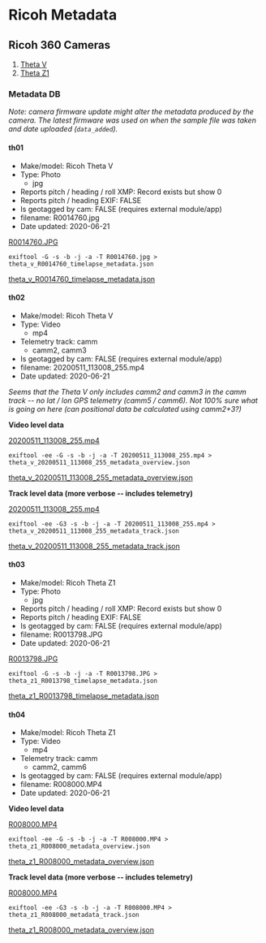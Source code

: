 # Ricoh Metadata

## Ricoh 360 Cameras

1. [Theta V](https://theta360.com/en/about/theta/v.html)
2. [Theta Z1](https://theta360.com/en/about/theta/z1.html)

### Metadata DB

_Note: camera firmware update might alter the metadata produced by the camera. The latest firmware was used on when the sample file was taken and date uploaded (`data_added`)._

#### th01

* Make/model: Ricoh Theta V
* Type: Photo
	- jpg
* Reports pitch / heading / roll XMP: Record exists but show 0
* Reports pitch / heading EXIF: FALSE
* Is geotagged by cam: FALSE (requires external module/app)
* filename:  R0014760.jpg
* Date updated: 2020-06-21

[R0014760.JPG](/ricoh/files/R0014760.JPG)

```
exiftool -G -s -b -j -a -T R0014760.jpg > theta_v_R0014760_timelapse_metadata.json
```

[theta_v_R0014760_timelapse_metadata.json](/ricoh/files/theta_v_R0014760_timelapse_metadata.json)

#### th02

* Make/model: Ricoh Theta V
* Type: Video
	- mp4
* Telemetry track: camm
	- camm2, camm3
* Is geotagged by cam: FALSE (requires external module/app)
* filename: 20200511_113008_255.mp4
* Date updated: 2020-06-21

_Seems that the Theta V only includes camm2 and camm3 in the camm track -- no lat / lon GPS telemetry (camm5 / camm6). Not 100% sure what is going on here (can positional data be calculated using camm2+3?)_

**Video level data**

[20200511_113008_255.mp4](/ricoh/files/20200511_113008_255.txt)

```
exiftool -ee -G -s -b -j -a -T 20200511_113008_255.mp4 > theta_v_20200511_113008_255_metadata_overview.json
```

[theta_v_20200511_113008_255_metadata_overview.json](/ricoh/files/theta_v_20200511_113008_255_metadata_overview.json)

**Track level data (more verbose -- includes telemetry)**

[20200511_113008_255.mp4](/ricoh/files/20200511_113008_255.txt)

```
exiftool -ee -G3 -s -b -j -a -T 20200511_113008_255.mp4 > theta_v_20200511_113008_255_metadata_track.json
```

[theta_v_20200511_113008_255_metadata_track.json](/ricoh/files/theta_v_20200511_113008_255_metadata_track.json)

#### th03

* Make/model: Ricoh Theta Z1
* Type: Photo
	- jpg
* Reports pitch / heading / roll XMP: Record exists but show 0
* Reports pitch / heading EXIF: FALSE
* Is geotagged by cam: FALSE (requires external module/app)
* filename: R0013798.JPG
* Date updated: 2020-06-21

[R0013798.JPG](/ricoh/files/R0013798.JPG)

```
exiftool -G -s -b -j -a -T R0013798.JPG > theta_z1_R0013798_timelapse_metadata.json
```

[theta_z1_R0013798_timelapse_metadata.json](/ricoh/files/theta_z1_R0013798_timelapse_metadata.json)

#### th04

* Make/model: Ricoh Theta Z1
* Type: Video
	- mp4
* Telemetry track: camm
	- camm2, camm6
* Is geotagged by cam: FALSE (requires external module/app)
* filename: R008000.MP4
* Date updated: 2020-06-21

**Video level data**

[R008000.MP4](/ricoh/files/R008000.txt)

```
exiftool -ee -G -s -b -j -a -T R008000.MP4 > theta_z1_R008000_metadata_overview.json
```

[theta_z1_R008000_metadata_overview.json](/ricoh/files/theta_z1_R008000_metadata_overview.json)

**Track level data (more verbose -- includes telemetry)**

[R008000.MP4](/ricoh/files/R008000.txt)

```
exiftool -ee -G3 -s -b -j -a -T R008000.MP4 > theta_z1_R008000_metadata_track.json
```

[theta_z1_R008000_metadata_overview.json](/ricoh/files/theta_z1_R008000_metadata_track.json)